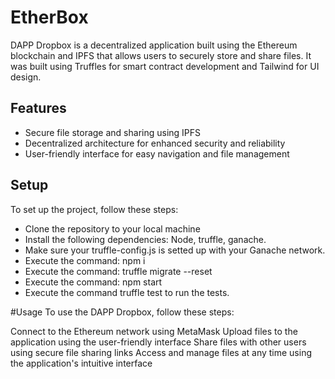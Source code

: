 # EtherBox
DAPP Dropbox is a decentralized application built using the Ethereum blockchain and IPFS that allows users to securely store and share files. It was built using Truffles for smart contract development and Tailwind for UI design.

## Features
- Secure file storage and sharing using IPFS
- Decentralized architecture for enhanced security and reliability
- User-friendly interface for easy navigation and file management

## Setup
To set up the project, follow these steps:

- Clone the repository to your local machine
- Install the following dependencies: Node, truffle, ganache.
- Make sure your truffle-config.js is setted up with your Ganache network.
- Execute the command: npm i
- Execute the command: truffle migrate --reset
- Execute the command: npm start
- Execute the command truffle test to run the tests.

#Usage
To use the DAPP Dropbox, follow these steps:

Connect to the Ethereum network using MetaMask
Upload files to the application using the user-friendly interface
Share files with other users using secure file sharing links
Access and manage files at any time using the application's intuitive interface
